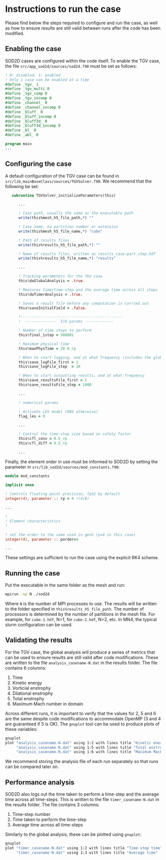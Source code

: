 # Instructions to run the case

Please find below the steps required to configure and run the case, as well as how to ensure results are still valid between runs after the code has been modified.

## Enabling the case

SOD2D cases are configured within the code itself. To enable the TGV case, the file `src/app_sod2d/sources/sod2d.f90` must be set as follows:

```fortran
! 0: disabled, 1: enabled
! Only 1 case can be enabled at a time
#define _tgv_ 1
#define _tgv_multi 0
#define _tgv_comp 0
#define _tgv_incomp 0
#define _channel_ 0
#define _channel_incomp 0
#define _bluff_ 0
#define _bluff_incomp 0
#define _bluff3d_ 0
#define _bluff3d_incomp 0
#define _bl_ 0
#define _abl_ 0

program main
...
```

## Configuring the case

A default configuration of the TGV case can be found in `src/lib_mainBaseClass/sources/TGVSolver.f90`. We recommend that the following be set:

```fortran
   subroutine TGVSolver_initializeParameters(this)

      ...

      ! Case path, usually the same as the executable path
      write(this%mesh_h5_file_path,*) ""

      ! Case name, no partition number or extension
      write(this%mesh_h5_file_name,*) "cube"

      ! Path of results files
      write(this%results_h5_file_path,*) ""

      ! Name of results files, written as results_case-part_step.hdf
      write(this%results_h5_file_name,*) "results"

      ...

      ! Tracking parameters for the TGV case
      this%doGlobalAnalysis = .true.

      ! Measures time/time-step and the average time across all steps
      this%doTimerAnalysis = .true.

      ! Saves a result file before any computation is carried out
      this%saveInitialField = .false.

      !----------------------------------------------
      !  --------------  I/O params -------------

      ! Number of time steps to perform
      this%final_istep = 500001

      ! Maximum physical time
      this%maxPhysTime = 20.0_rp

      ! When to start logging, and at what frequency (includes the global analysis)
      this%save_logFile_first = 1 
      this%save_logFile_step  = 10

      ! When to start outputting results, and at what frequency
      this%save_resultsFile_first = 1
      this%save_resultsFile_step = 1000

      ...

      ! numerical params

      ! Activate LES model (DNS otherwise)
      flag_les = 0

      ...

      ! Control the time-step size based on safety factor
      this%cfl_conv = 0.5_rp
      this%cfl_diff = 0.5_rp

      ...
```

Finally, the element order in use must be informed to SOD2D by setting the parameter in `src/lib_sod2d/sources/mod_constants.f90`:

```fortran
module mod_constants

implicit none
 
! Controls floating point precision, fp32 by default
integer(4), parameter :: rp = 4 !(4/8)

...

!
! Element characteristics
!

! set the order to the same used in gmsh (p=4 in this case)
integer(4), parameter :: porder=4

...
```

These settings are sufficient to run the case using the explicit RK4 scheme.

## Running the case

Put the executable in the same folder as the mesh and run:

```bash
mpirun -np N ./sod2d
```

Where `N` is the number of MPI processes to use. The results will be written to the folder specified in `this%results_h5_file_path`. The number of processors is determined by the number of partitions in the mesh file. For example, for `cube-1.hdf`, N=1, for `cube-2.hdf`, N=2, etc. In MN4, the typical slurm configuration can be used.

## Validating the results

For the TGV case, the global analysis will produce a series of metrics that can be used to ensure results are still valid after code modifications. These are written to the file `analysis_casename-N.dat` in the results folder. The file contains 6 columns:

1. Time
2. Kinetic energy
3. Vorticial enstrophy
4. Dilational enstrophy
5. Total enstrophy
6. Maximum Mach number in domain

Across different runs, it is important to verify that the values for 2, 5 and 6 are the same despite code modifications to accommodate OpenMP (3 and 4 are guaranteed if 5 is OK). The `gnuplot` tool can be used to produce plots of these variables:

```bash
gnuplot
plot "analysis_casename-N.dat" using 1:2 with lines title "Kinetic energy", \
     "analysis_casename-N.dat" using 1:5 with lines title "Total enstrophy", \
     "analysis_casename-N.dat" using 1:6 with lines title "Maximum Mach number"
```

We recommend storing the analysis file of each run separately so that runs can be compared later on.

## Performance analysis

SOD2D also logs out the time taken to perform a time-step and the average time across all time-steps. This is written to the file `timer_casename-N.dat` in the results folder. The file contains 3 columns:

1. Time-step number
2. Time taken to perform the time-step
3. Average time across all time-steps

Similarly to the global analysis, these can be plotted using `gnuplot`:

```bash
gnuplot
plot "timer_casename-N.dat" using 1:2 with lines title "Time-step time", \
     "timer_casename-N.dat" using 1:3 with lines title "Average time"
```